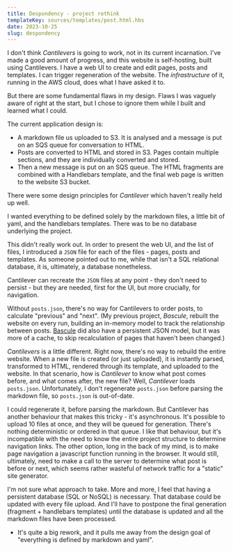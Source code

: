 ```yaml
---
title: Despondency - project rethink
templateKey: sources/templates/post.html.hbs
date: 2023-10-25
slug: despondency
---
```

I don't think _Cantilevers_ is going to work, not in its current incarnation. I've made a good amount of progress, and this website is self-hosting, built using Cantilevers. I have a web UI to create and edit pages, posts and templates. I can trigger regeneration of the website. The _infrastructure_ of it, running in the AWS cloud, does what I have asked it to.

But there are some fundamental flaws in my design. Flaws I was vaguely aware of right at the start, but I chose to ignore them while I built and learned what I could.

The current application design is:

- A markdown file us uploaded to S3. It is analysed and a message is put on an SQS queue for conversation to HTML.
- Posts are converted to HTML and stored in S3. Pages contain multiple sections, and they are individually converted and stored.
- Then a new message is put on an SQS queue. The HTML fragments are combined with a Handlebars template, and the final web page is written to the website S3 bucket.

There were some design principles for _Cantilever_ which haven't really held up well.

I wanted everything to be defined solely by the markdown files, a little bit of yaml, and the handlebars templates. There was to be no database underlying the project. 

This didn't really work out. In order to present the web UI, and the list of files, I introduced a `JSON` file for each of the files - pages, posts and templates. As someone pointed out to me, while that isn't a SQL relational database, it is, ultimately, a database nonetheless.

Cantilever can recreate the `JSON` files at any point - they don't need to persist - but they are needed, first for the UI, but more crucially, for navigation.

Without `posts.json`, there's no way for Cantilevers to order posts, to calculate "previous" and "next". (My previous project, _Bascule_, rebuilt the website on every run, building an in-memory model to track the relationship between posts. [Bascule](https://www.liamjd.org/bascule.html) did also have a persistent JSON model, but it was more of a cache, to skip recalculation of pages that haven't been changed.)

_Cantilevers_ is a little different. Right now, there's no way to rebuild the entire website. When a new file is created (or just uploaded), it is instantly parsed, transformed to HTML, rendered through its template, and uploaded to the website. In that scenario, how is _Cantilever_ to know what post comes before, and what comes after, the new file? Well, _Cantilever_ loads `posts.json`. Unfortunately, I don't regenerate `posts.json` before parsing the markdown file, so `posts.json` is out-of-date.

I could regenerate it, before parsing the markdown. But Cantilever has another behaviour that makes this tricky - it's asynchronous. It's possible to upload 10 files at once, and they will be queued for generation. There's nothing deterministic or ordered in that queue. I like that behaviour, but it's incompatible with the need to know the entire project structure to determine navigation links. The other option, long in the back of my mind, is to make page navigation a javascript function running in the browser. It would still, ultimately, need to make a call to the server to determine what post is before or next, which seems rather wasteful of network traffic for a "static" site generator.

I'm not sure what approach to take. More and more, I feel that having a persistent database (SQL or NoSQL) is necessary. That database could be updated with every file upload. And I'll have to postpone the final generation (fragment + handlebars templates) until the database is updated and all the markdown files have been processed.

- It's quite a big rework, and it pulls me away from the design goal of "everything is defined by markdown and yaml".
